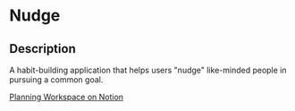 # Nudge

## Description
A habit-building application that helps users "nudge" like-minded people in pursuing a common goal.

<a href="https://www.notion.so/Nudge-7cb96571b3104e7296611bcb2c54483f">Planning Workspace on Notion</a>
